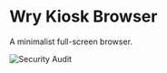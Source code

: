 # Wry Kiosk Browser

A minimalist full-screen browser.

![Security Audit](https://github.com/bitdivine/wry-kiosk-browser/actions/workflows/security-audit.yaml/badge.svg)
